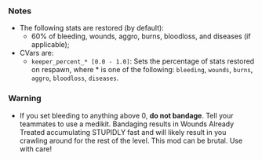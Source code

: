 ### Notes
- The following stats are restored (by default):
	- 60% of bleeding, wounds, aggro, burns, bloodloss, and diseases (if applicable);
- CVars are:
	- `keeper_percent_* [0.0 - 1.0]`: Sets the percentage of stats restored on respawn, where * is one of the following: `bleeding`, `wounds`, `burns`, `aggro`, `bloodloss`, `diseases`.

### Warning
- If you set bleeding to anything above 0, **do not bandage**. Tell your teammates to use a medikit. Bandaging results in Wounds Already Treated accumulating STUPIDLY fast and will likely result in you crawling around for the rest of the level. This mod can be brutal. Use with care!